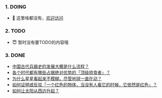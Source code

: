 ### 1. DOING
- 👋 这里啥都没有，[欢迎访问](https://fangler.github.io/)

### 2. TODO 
- 😇 暂时没有要TODO的内容哦

### 3. DONE
<!-- BLOG-POST-LIST:START -->
- [中国古代兵器史的发展大概是什么流程？](https://daily.zhihu.com/story/9762229)
- [各个时代都有哪些占据绝对优势的「顶级掠食者」？](https://daily.zhihu.com/story/9762231)
- [为什么星星看起来不模糊，尽管地球一直在动？](https://daily.zhihu.com/story/9762234)
- [如何证明或反驳「一个红色的物体，当没有人看它的时候，它依然是红色」？](https://daily.zhihu.com/story/9762292)
- [如何让太阳从西边升起？](https://daily.zhihu.com/story/9762295)
<!-- BLOG-POST-LIST:END -->
